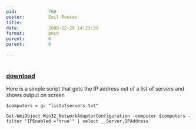 ```yaml
---
pid:            760
poster:         Emil Rousev
title:          
date:           2008-12-29 14:23:39
format:         posh
parent:         0
parent:         0

---
```


# 

### [download](760.ps1)

Here is a simple script that gets the IP address out of a list of servers and shows output on screen

```posh
$computers = gc "listofservers.txt"

Get-WmiObject Win32_NetworkAdapterConfiguration -computer $computers -filter "IPEnabled ='true'" | select __Server,IPAddress
```
